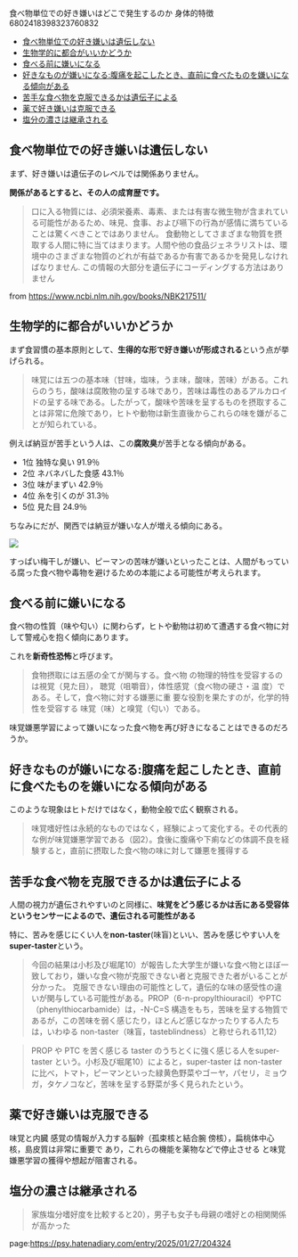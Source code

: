 食べ物単位での好き嫌いはどこで発生するのか
身体的特徴
6802418398323760832

- [食べ物単位での好き嫌いは遺伝しない](#食べ物単位での好き嫌いは遺伝しない)
- [生物学的に都合がいいかどうか](#生物学的に都合がいいかどうか)
- [食べる前に嫌いになる](#食べる前に嫌いになる)
- [好きなものが嫌いになる:腹痛を起こしたとき、直前に食べたものを嫌いになる傾向がある](#好きなものが嫌いになる腹痛を起こしたとき直前に食べたものを嫌いになる傾向がある)
- [苦手な食べ物を克服できるかは遺伝子による](#苦手な食べ物を克服できるかは遺伝子による)
- [薬で好き嫌いは克服できる](#薬で好き嫌いは克服できる)
- [塩分の濃さは継承される](#塩分の濃さは継承される)




## 食べ物単位での好き嫌いは遺伝しない

まず、好き嫌いは遺伝子のレベルでは関係ありません。

**関係があるとすると、その人の成育歴です。**


> 口に入る物質には、必須栄養素、毒素、または有害な微生物が含まれている可能性があるため、味見、食事、および嚥下の行為が感情に満ちていることは驚くべきことではありません。
> 食動物としてさまざまな物質を摂取する人間に特に当てはまります。人間や他の食品ジェネラリストは、環境中のさまざまな物質のどれが有益であるか有害であるかを発見しなければなりません. この情報の大部分を遺伝子にコーディングする方法はありません

from https://www.ncbi.nlm.nih.gov/books/NBK217511/




## 生物学的に都合がいいかどうか

まず食習慣の基本原則として、**生得的な形で好き嫌いが形成される**という点が挙げられる。

> 味覚には五つの基本味（甘味，塩味，うま味，酸味，苦味）がある。これらのうち，酸味は腐敗物の呈する味であり，苦味は毒性のあるアルカロイドの呈する味である。したがって，酸味や苦味を呈するものを摂取することは非常に危険であり，ヒトや動物は新生直後からこれらの味を嫌がることが知られている。

例えば納豆が苦手という人は、この**腐敗臭**が苦手となる傾向がある。

- 1位	独特な臭い	 	91.9％
- 2位	ネバネバした食感	 	43.1％
- 3位	味がまずい	 	42.9％
- 4位	糸を引くのが	 	31.3％
- 5位	見た目	 	24.9％	 

ちなみにだが、関西では納豆が嫌いな人が増える傾向にある。

<img src="https://www.asahigroup-holdings.com/company/research/hapiken/maian/bn/200602/image/graph20060207b.gif">

すっぱい梅干しが嫌い、ピーマンの苦味が嫌いといったことは、人間がもっている腐った食べ物や毒物を避けるための本能による可能性が考えられます。

## 食べる前に嫌いになる

食べ物の性質（味や匂い）に関わらず，ヒトや動物は初めて遭遇する食べ物に対して警戒心を抱く傾向にあります。

これを**新奇性恐怖**と呼びます。

> 食物摂取には五感の全てが関与する。食べ物
の物理的特性を受容するのは視覚（見た目），
聴覚（咀嚼音），体性感覚（食べ物の硬さ・温
度）である。そして，食べ物に対する嫌悪に重
要な役割を果たすのが，化学的特性を受容する
味覚（味）と嗅覚（匂い）である。

味覚嫌悪学習によって嫌いになった食べ物を再び好きになることはできるのだろうか。


## 好きなものが嫌いになる:腹痛を起こしたとき、直前に食べたものを嫌いになる傾向がある

このような現象はヒトだけではなく，動物全般で広く観察される。

> 味覚嗜好性は永続的なものではなく，経験によって変化する。その代表的な例が味覚嫌悪学習である（図2）。食後に腹痛や下痢などの体調不良を経験すると，直前に摂取した食べ物の味に対して嫌悪を獲得する


## 苦手な食べ物を克服できるかは遺伝子による

人間の視力が遺伝されやすいのと同様に、**味覚をどう感じるかは舌にある受容体というセンサーによるので、遺伝される可能性がある**

特に、苦みを感じにくい人を**non-taster**(味盲)といい、苦みを感じやすい人を**super-taster**という。

> 今回の結果は小杉及び堀尾10）が報告した大学生が嫌いな食べ物とほぼ一致しており，嫌いな食べ物が克服できない者と克服できた者がいることが分かった。
克服できない理由の可能性として，遺伝的な味の感受性の違いが関与している可能性がある。PROP（6-n-propylthiouracil）やPTC（phenylthiocarbamide）は，-N-C=S 構造をもち，苦味を呈する物質であるが，この苦味を弱く感じたり，ほとんど感じなかったりする人たちは，いわゆる non-taster（味盲，tasteblindness）と称せられる11,12）

> PROP や PTC を苦く感じる taster のうちとくに強く感じる人をsuper-taster という。小杉及び堀尾10）によると，super-taster は non-taster に比べ，トマト，ピーマンといった緑黄色野菜やゴーヤ，パセリ，ミョウガ，タケノコなど，苦味を呈する野菜が多く見られたという。




## 薬で好き嫌いは克服できる

味覚と内臓
感覚の情報が入力する脳幹（孤束核と結合腕
傍核），扁桃体中心核，島皮質は非常に重要で
あり，これらの機能を薬物などで停止させる
と味覚嫌悪学習の獲得や想起が阻害される。


## 塩分の濃さは継承される

> 家族塩分嗜好度を比較すると20），男子も女子も母親の嗜好との相関関係が高かった




page:https://psy.hatenadiary.com/entry/2025/01/27/204324
